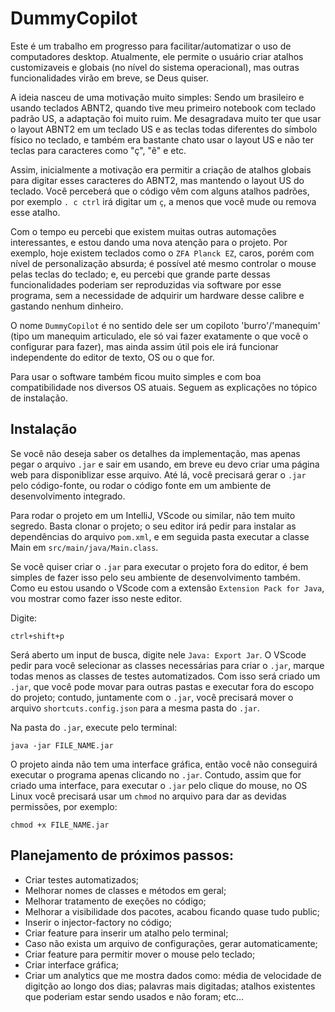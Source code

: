 # DummyCopilot

Este é um trabalho em progresso para facilitar/automatizar o uso de computadores desktop. Atualmente, ele permite o usuário criar atalhos customizaveis e globais (no nível do sistema operacional), mas outras funcionalidades virão em breve, se Deus quiser.

A ideia nasceu de uma motivação muito simples: Sendo um brasileiro e usando teclados ABNT2, quando tive meu primeiro notebook com teclado padrão US, a adaptação foi muito ruim. Me desagradava muito ter que usar o layout ABNT2 em um teclado US e as teclas todas diferentes do símbolo físico no teclado, e também era bastante chato usar o layout US e não ter teclas para caracteres como "ç", "ê" e etc.

Assim, inicialmente a motivação era permitir a criação de atalhos globais para digitar esses caracteres do ABNT2, mas mantendo o layout US do teclado. Você perceberá que o código vêm com alguns atalhos padrões, por exemplo `. c ctrl` irá digitar um `ç`, a menos que você mude ou remova esse atalho.

Com o tempo eu percebi que existem muitas outras automações interessantes, e estou dando uma nova atenção para o projeto. Por exemplo, hoje existem teclados como o `ZFA Planck EZ`, caros, porém com nível de personalização absurda; é possível até mesmo controlar o mouse pelas teclas do teclado; e, eu percebi que grande parte dessas funcionalidades poderiam ser reproduzidas via software por esse programa, sem a necessidade de adquirir um hardware desse calibre e gastando nenhum dinheiro.

O nome `DummyCopilot` é no sentido dele ser um copiloto 'burro'/'manequim' (tipo um manequim articulado, ele só vai fazer exatamente o que você o configurar para fazer), mas ainda assim útil pois ele irá funcionar independente do editor de texto, OS ou o que for.

Para usar o software também ficou muito simples e com boa compatibilidade nos diversos OS atuais. Seguem as explicações no tópico de instalação.


## Instalação

Se você não deseja saber os detalhes da implementação, mas apenas pegar o arquivo `.jar` e sair em usando, em breve eu devo criar uma página web para disponiblizar esse arquivo. Até lá, você precisará gerar o `.jar` pelo código-fonte, ou rodar o código fonte em um ambiente de desenvolvimento integrado.

Para rodar o projeto em um IntelliJ, VScode ou similar, não tem muito segredo. Basta clonar o projeto; o seu editor irá pedir para instalar as dependências do arquivo `pom.xml`, e em seguida pasta executar a classe Main em `src/main/java/Main.class`.

Se você quiser criar o `.jar` para executar o projeto fora do editor, é bem simples de fazer isso pelo seu ambiente de desenvolvimento também. Como eu estou usando o VScode com a extensão `Extension Pack for Java`, vou mostrar como fazer isso neste editor.

Digite:

```
ctrl+shift+p
```

Será aberto um input de busca, digite nele `Java: Export Jar`. O VScode pedir para você selecionar as classes necessárias para criar o `.jar`, marque todas menos as classes de testes automatizados. Com isso será criado um `.jar`, que você pode movar para outras pastas e executar fora do escopo do projeto; contudo, juntamente com o `.jar`, você precisará mover o arquivo `shortcuts.config.json` para a mesma pasta do `.jar`.

Na pasta do `.jar`, execute pelo terminal:

```
java -jar FILE_NAME.jar
```

O projeto ainda não tem uma interface gráfica, então você não conseguirá executar o programa apenas clicando no `.jar`. Contudo, assim que for criado uma interface, para executar o `.jar` pelo clique do mouse, no OS Linux você precisará usar um `chmod` no arquivo para dar as devidas permissões, por exemplo:

```
chmod +x FILE_NAME.jar
```

## Planejamento de próximos passos:

- Criar testes automatizados;
- Melhorar nomes de classes e métodos em geral;
- Melhorar tratamento de exeções no código;
- Melhorar a visibilidade dos pacotes, acabou ficando quase tudo public;
- Inserir o injector-factory no código;
- Criar feature para inserir um atalho pelo terminal;
- Caso não exista um arquivo de configurações, gerar automaticamente;
- Criar feature para permitir mover o mouse pelo teclado;
- Criar interface gráfica;
- Criar um analytics que me mostra dados como: média de velocidade de digitção ao longo dos dias; palavras mais digitadas; atalhos existentes que poderiam estar sendo usados e não foram; etc... 
